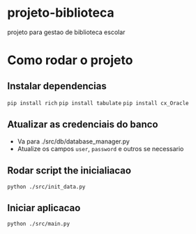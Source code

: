 # projeto-biblioteca
projeto para gestao de biblioteca escolar


# Como rodar o projeto

## Instalar dependencias

`pip install rich`
`pip install tabulate`
`pip install cx_Oracle`


## Atualizar as credenciais do banco
- Va para ./src/db/database_manager.py
- Atualize os campos `user`, `password` e outros se necessario

## Rodar script the inicialiacao
`python ./src/init_data.py`

## Iniciar aplicacao
`python ./src/main.py`